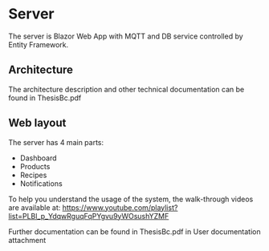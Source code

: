 # Server
The server is Blazor Web App with MQTT and DB service controlled by Entity Framework.

## Architecture
The architecture description and other technical documentation can be found in ThesisBc.pdf

## Web layout
The server has 4 main parts:
- Dashboard
- Products
- Recipes
- Notifications

To help you understand the usage of the system, the walk-through videos are available at: https://www.youtube.com/playlist?list=PLBl_p_YdqwRguqFqPYgvu9yWOsushYZMF 

Further documentation can be found in ThesisBc.pdf in User documentation attachment